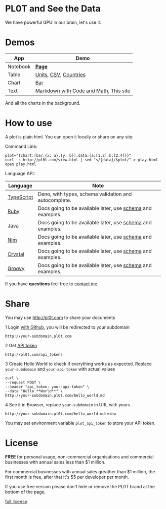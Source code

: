 # <span class="brand">PL0T</span> and <span class="bold blue">See the Data</span>

We have powerful GPU in our brain, let's use it.


# Demos

App      | Demo
-------- | --------------------------------------------------------------
Notebook | **[Page][notebook_page]**
Table    | [Units][table_units], [CSV][table_csv], [Countries][table_countries]
Chart    | [Bar][chart_bar]
Text     | [Markdown with Code and Math][markdown_page], [This site][markdown_site]

And all the charts in the background.

# How to use

<span class="hero">
  A plot is <span class="bold">plain html</span>.
  You can open it <span class="bold">locally or share</span> on any site.
</span>

Command Line:

    plot="{chart:[bar,{x: a},{y: b}],data:{a:[1,2],b:[2,4]}}"
    curl -s http://pl0t.com/view.html | sed "s/{data}/$plot/" > play.html
    open play.html

Language API:

Language               | Note
---------------------- | --------------------------------------------------------------
[TypeScript][deno_api] | Deno, with types, schema validation and autocomplete.
[Ruby][ruby_api]       | Docs going to be available later, use [schema][schema] and examples.
[Java][java_api]       | Docs going to be available later, use [schema][schema] and examples.
[Nim][nim_api]         | Docs going to be available later, use [schema][schema] and examples.
[Crystal][crystal_api] | Docs going to be available later, use [schema][schema] and examples.
[Groovy][groovy_api]   | Docs going to be available later, use [schema][schema] and examples.

If you have **questions** feel free to [contact me](https://github.com/al6x/pl0t/issues).


# Share

You may use http://pl0t.com to share your documents

1 Login [with Github](http://pl0t.com/login), you will be redirected to your subdomain

    http://your-subdomain.pl0t.com

2 Get [API token](http://pl0t.com/api_tokens)

    http://pl0t.com/api_tokens

3 Create Hello World to check if everything works as expected. Replace `your-subdomain`
and `your-api-token` with actual values

    curl \
    --request POST \
    --header "api_token: your-api-token" \
    --data "Hello **World**" \
    http://your-subdomain.pl0t.com/hello_world.md

4 See it in Browser, replace `your-subdomain` in URL with yours

    http://your-subdomain.pl0t.com/hello_world.md:view

You may set environment variable `plot_api_token` to store your API token.


# License

**FREE** for personal usage, non-commercial organisations and commercial businesses with annual
sales less than $1 million.

For commercial businesses with annual sales greather than $1 million, the first month is free,
after that it's $5 per developer per month.

If you use free version please don't hide or remove the <span class="brand">PL0T</span> brand at
the bottom of the page.

[full license](https://github.com/al6x/pl0t/tree/main/license).


[deno_api]: https://github.com/al6x/pl0t/tree/main/api/deno
[ruby_api]: https://github.com/al6x/pl0t/tree/main/api/ruby
[java_api]: https://github.com/al6x/pl0t/tree/main/api/java
[nim_api]: https://github.com/al6x/pl0t/tree/main/api/nim
[crystal_api]: https://github.com/al6x/pl0t/tree/main/api/crystal
[groovy_api]: https://github.com/al6x/pl0t/tree/main/api/groovy

[schema]: https://github.com/al6x/pl0t/blob/main/files/view-1/schema/blocks.ts


[notebook_page]: http://files.pl0t.com/view/samples/page/page.yml:view
[table_units]: http://files.pl0t.com/view/samples/table/units.yml:view
[table_csv]: http://files.pl0t.com/view/samples/table/units.csv:view
[table_countries]: http://files.pl0t.com/view/samples/table/countries.yml:view

[chart_bar]: http://files.pl0t.com/view/samples/chart/bar.yml:view

[markdown_page]: http://files.pl0t.com/view/samples/text/text.md:view
[markdown_site]: http://files.pl0t.com/view/samples/text/pl0t.md:view